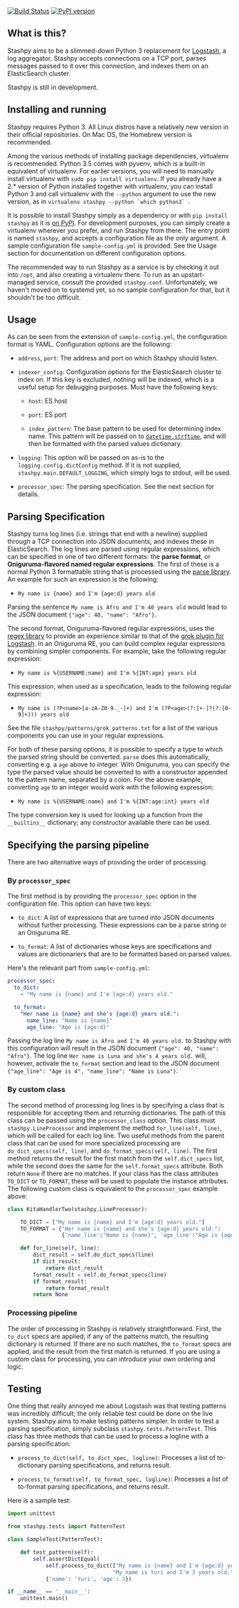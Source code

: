 [![Build Status](https://travis-ci.org/afroisalreadyinu/stashpy.svg?branch=master)](https://travis-ci.org/afroisalreadyinu/stashpy)
[![PyPI version](https://badge.fury.io/py/stashpy.svg)](https://badge.fury.io/py/stashpy)

## What is this?

Stashpy aims to be a slimmed-down Python 3 replacement for
[Logstash](https://www.elastic.co/products/logstash), a log
aggregator. Stashpy accepts connections on a TCP port, parses messages
passed to it over this connection, and indexes them on an
ElasticSearch cluster.

Stashpy is still in development.


## Installing and running

Stashpy requires Python 3. All Linux distros have a relatively new
version in their official repositories. On Mac OS, the Homebrew
version is recommended.

Among the various methods of installing package dependencies,
virtualenv is recommended. Python 3.5 comes with pyvenv, which is a
built-in equivalent of virtualenv. For earlier versions, you will need
to manually install virtualenv with `sudo pip install virtualenv`.  If
you already have a 2.* version of Python installed together with
virtualenv, you can install Python 3 and call virtualenv with the
`--python` argument to use the new version, as in ``virtualenv stashpy
--python `which python3` ``.

It is possible to install Stashpy simply as a dependency or with `pip
install stashpy` as it is [on
PyPI](https://pypi.python.org/pypi/stashpy). For development purposes,
you can simply create a virtualenv wherever you prefer, and run
Stashpy from there. The entry point is named `stashpy`, and accepts a
configuration file as the only argument. A sample configuration file
`sample-config.yml` is provided. See the Usage section for
documentation on different configuration options.

The recommended way to run Stashpy as a service is by checking it out
into `/opt`, and also creating a virtualenv there. To run as an
upstart-managed service, consult the provided
`stashpy.conf`. Unfortunately, we haven't moved on to systemd yet, so
no sample configuration for that, but it shouldn't be too difficult.


## Usage

As can be seen from the extension of `sample-config.yml`, the
configuration format is YAML. Configuration options are the following:

* `address`, `port`: The address and port on which Stashpy should listen.

* `indexer_config`: Configuration options for the ElasticSearch
  cluster to index on. If this key is excluded, nothing will be
  indexed, which is a useful setup for debugging purposes. Must have
  the following keys:

  - `host`: ES host

  - `port`: ES port

  - `index_pattern`: The base pattern to be used for determining index
    name. This pattern will be passed on to
    [`datetime.strftime`](https://docs.python.org/3/library/datetime.html#datetime.date.strftime),
    and will then be formatted with the parsed values dictionary.

* `logging`: This option will be passed on as-is to the
  `logging.config.dictConfig` method. If it is not supplied,
  `stashpy.main.DEFAULT_LOGGING`, which simply logs to stdout, will be
  used.

* `processor_spec`: The parsing specification. See the next section
  for details.


## Parsing Specification

Stashpy turns log lines (i.e. strings that end with a newline)
supplied through a TCP connection into JSON documents, and indexes
these in ElasticSearch. The log lines are parsed using regular
expressions, which can be specified in one of two different formats:
the **parse format**, or **Oniguruma-flavored named regular
expressions**. The first of these is a normal Python 3 formattable
string that is processed using the [parse
library](https://pypi.python.org/pypi/parse). An example for such an
expression is the following:

* `My name is {name} and I'm {age:d} years old`

Parsing the sentence `My name is Afro and I'm 40 years old` would lead
to the JSON document `{"age": 40, "name": "Afro"}`.

The second format, Oniguruma-flavored regular expressions, uses the
[regex library](https://pypi.python.org/pypi/regex) to provide an
experience similar to that of the [grok plugin for
Logstash](https://www.elastic.co/guide/en/logstash/current/plugins-filters-grok.html). In
an Oniguruma RE, you can build complex regular expressions by
combining simpler components. For example, take the following regular
expression:

* `My name is %{USERNAME:name} and I'm %{INT:age} years old`

This expression, when used as a specification, leads to the following
regular expression:

* `My name is (?P<name>[a-zA-Z0-9._-]+) and I'm (?P<age>(?:[+-]?(?:[0-9]+))) years old`

See the file `stashpy/patterns/grok_patterns.txt` for a list of the
various components you can use in your regular expressions.

For both of these parsing options, it is possible to specify a type to
which the parsed string should be converted. `parse` does this
automatically, converting e.g. a `age` above to integer. With
Oniguruma, you can specify the type the parsed value should be
converted to with a constructor appended to the pattern name,
separated by a colon. For the above example, converting `age` to an
integer would work with the following expression:

* `My name is %{USERNAME:name} and I'm %{INT:age:int} years old`

The type conversion key is used for looking up a function from the
`__builtins__` dictionary; any constructor available there can be
used.

## Specifying the parsing pipeline

There are two alternative ways of providing the order of processing.

### By `processor_spec`

The first method is by providing the `processor_spec` option in the
configuration file. This option can have two keys:

* `to_dict`: A list of expressions that are turned into JSON documents
  without further processing. These expressions can be a parse string
  or an Oniguruma RE.

* `to_format`: A list of dictionaries whose keys are specifications
  and values are dictionariers that are to be formatted based on
  parsed values.

Here's the relevant part from `sample-config.yml`:

```yml
processor_spec:
  to_dict:
    - "My name is {name} and I'm {age:d} years old."

  to_format:
    "Her name is {name} and she's {age:d} years old.":
      name_line: "Name is {name}"
      age_line: "Age is {age:d}"
```

Passing the log line `My name is Afro and I'm 40 years old.` to
Stashpy with this configuration will result in the JSON document
`{"age": 40, "name": "Afro"}`. The log line `Her name is Luna and
she's 4 years old.` will, however, activate the `to_format` section
and lead to the JSON document `{"age_line": "Age is 4", "name_line":
"Name is Luna"}`.

### By custom class

The second method of processing log lines is by specifying a class
that is responsible for accepting them and returning dictionaries. The
path of this class can be passed using the `processor_class`
option. This class must `stashpy.LineProcessor` and implement the
method `for_line(self, line)`, which will be called for each log
line. Two useful methods from the parent class that can be used for
more specialized processing are `do_dict_specs(self, line)`, and
`do_format_specs(self, line)`. The first method returns the result for
the first match from the `self.dict_specs` list, while the second does
the same for the `self.format_specs` attribute. Both return `None` if
there are no matches. If your class has the class attributes `TO_DICT`
or `TO_FORMAT`, these will be used to populate the instance
attributes. The following custom class is equivalent to the
`processor_spec` example above:


```python
class KitaHandlerTwo(stashpy.LineProcessor):

    TO_DICT = ["My name is {name} and I'm {age:d} years old."]
    TO_FORMAT = {"Her name is {name} and she's {age:d} years old.":
                 {'name_line':"Name is {name}", 'age_line':"Age is {age}"}}

    def for_line(self, line):
        dict_result = self.do_dict_specs(line)
        if dict_result:
            return dict_result
        format_result = self.do_format_specs(line)
        if format_result:
            return format_result
        return None
```

### Processing pipeline

The order of processing in Stashpy is relatively straightforward.
First, the `to_dict` specs are applied; if any of the patterns match,
the resulting dictionary is returned. If there are no such matches,
the `to_format` specs are applied, and the result from the first match
is returned. If you are using a custom class for processing, you can
introduce your own ordering and logic.

## Testing

One thing that really annoyed me about Logstash was that testing
patterns was incredibly difficult; the only reliable test could be
done on the live system. Stashpy aims to make testing patterns
simpler. In order to test a parsing specification, simply subclass
`stashpy.tests.PatternTest`. This class has three methods that can be
used to process a logline with a parsing specification:

* `process_to_dict(self, to_dict_spec, logline)`: Processes a list of
  to-dictionary parsing specifications, and returns result.

* `process_to_format(self, to_format_spec, logline)`: Processes a list
  of to-format parsing specifications, and returns result.

Here is a sample test:

```python
import unittest

from stashpy.tests import PatternTest

class SampleTest(PatternTest):

    def test_pattern(self):
        self.assertDictEqual(
            self.process_to_dict(["My name is {name} and I'm {age:d} years old."],
                                 "My name is Yuri and I'm 3 years old."),
            {'name': 'Yuri', 'age': 3})

if __name__ == '__main__':
    unittest.main()
```
